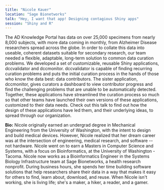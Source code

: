 ```yaml
---
title: "Nicole Kauer"
location: "Sage Bionetworks"
talk: "Hey, I want that app! Designing contagious Shiny apps"
session: "Shiny and R"
---
```


The AD Knowledge Portal has data on over 25,000 specimens from nearly 8,000 subjects, with more data coming in monthly, from Alzheimer Disease researchers spread across the globe. In order to collate this data into useable, coherent datasets suitable for secondary research, our team needed a flexible, adaptable, long-term solution to common data curation problems. We developed a set of customizable, reusable Shiny applications, dccvalidator and dccmonitor. dccvalidator is capable of finding recurring curation problems and puts the initial curation process in the hands of those who know the data best: data contributors. The sister application, dccmonitor, gives curators a dashboard to view contributor progress and find the challenging problems that are unable to be automatically detected. Together, these applications have streamlined the curation process so much so that other teams have launched their own versions of these applications, customized to their data needs. Check out this talk to find out how the design of these applications have led them, and their underlying ideas, to spread through our organization.

__Bio:__ Nicole originally earned an undergrad degree in Mechanical Engineering from the University of Washington, with the intent to design and build medical devices. However, Nicole realized that her dream career was at the intersection of engineering, medical research, and software -- not hardware. Nicole went on to earn a Masters in Computer Science and Systems, with a focus on Bioinformatics, at the University of Washington - Tacoma. Nicole now works as a Bioinformatics Engineer in the Systems Biology Infrastructure team at Sage Bionetworks, a health research nonprofit. During business hours, she spends her time building software solutions that help researchers share their data in a way that makes it easy for others to find, learn about, download, and reuse. When Nicole isn't working, she is living life; she's a maker, a hiker, a reader, and a gamer.

